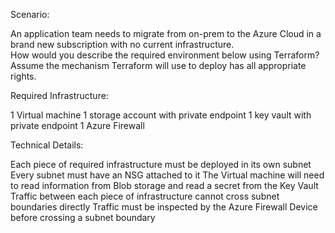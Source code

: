 Scenario:

An application team needs to migrate from on-prem to the Azure Cloud in a brand new subscription with no current infrastructure.  
How would you describe the required environment below using Terraform?  Assume the mechanism Terraform will use to deploy has all appropriate rights.


Required Infrastructure:

1 Virtual machine
1 storage account with private endpoint
1 key vault with private endpoint
1 Azure Firewall
 

Technical Details:

Each piece of required infrastructure must be deployed in its own subnet
Every subnet must have an NSG attached to it
The Virtual machine will need to read information from Blob storage and read a secret from the Key Vault
Traffic between each piece of infrastructure cannot cross subnet boundaries directly
Traffic must be inspected by the Azure Firewall Device before crossing a subnet boundary
